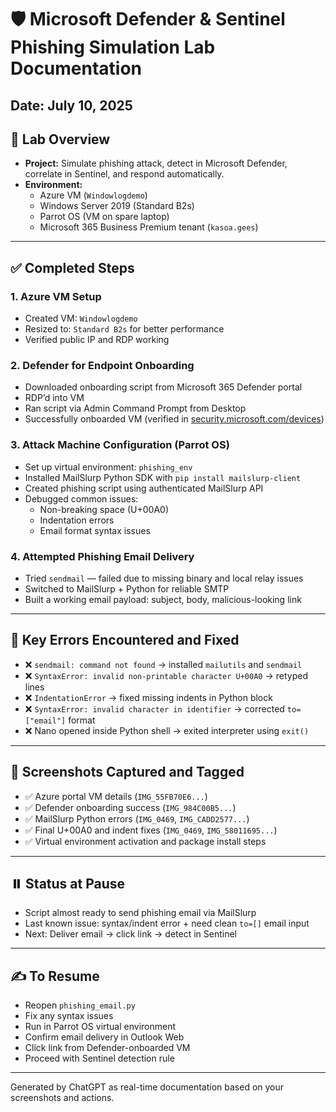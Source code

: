 # 🛡️ Microsoft Defender & Sentinel Phishing Simulation Lab Documentation
**Date:** July 10, 2025
---
## 🔧 Lab Overview
- **Project:** Simulate phishing attack, detect in Microsoft Defender, correlate in Sentinel, and respond automatically.
- **Environment:**
  - Azure VM (`Windowlogdemo`)
  - Windows Server 2019 (Standard B2s)
  - Parrot OS (VM on spare laptop)
  - Microsoft 365 Business Premium tenant (`kasoa.gees`)
---
## ✅ Completed Steps
### 1. Azure VM Setup
- Created VM: `Windowlogdemo`
- Resized to: `Standard B2s` for better performance
- Verified public IP and RDP working

### 2. Defender for Endpoint Onboarding
- Downloaded onboarding script from Microsoft 365 Defender portal
- RDP’d into VM
- Ran script via Admin Command Prompt from Desktop
- Successfully onboarded VM (verified in [security.microsoft.com/devices](https://security.microsoft.com/devices))

### 3. Attack Machine Configuration (Parrot OS)
- Set up virtual environment: `phishing_env`
- Installed MailSlurp Python SDK with `pip install mailslurp-client`
- Created phishing script using authenticated MailSlurp API
- Debugged common issues:
  - Non-breaking space (U+00A0)
  - Indentation errors
  - Email format syntax issues

### 4. Attempted Phishing Email Delivery
- Tried `sendmail` — failed due to missing binary and local relay issues
- Switched to MailSlurp + Python for reliable SMTP
- Built a working email payload: subject, body, malicious-looking link

---
## 🐞 Key Errors Encountered and Fixed
- ❌ `sendmail: command not found` → installed `mailutils` and `sendmail`
- ❌ `SyntaxError: invalid non-printable character U+00A0` → retyped lines
- ❌ `IndentationError` → fixed missing indents in Python block
- ❌ `SyntaxError: invalid character in identifier` → corrected `to=["email"]` format
- ❌ Nano opened inside Python shell → exited interpreter using `exit()`

---
## 📸 Screenshots Captured and Tagged
- ✅ Azure portal VM details (`IMG_55FB70E6...`)
- ✅ Defender onboarding success (`IMG_984C00B5...`)
- ✅ MailSlurp Python errors (`IMG_0469`, `IMG_CADD2577...`)
- ✅ Final U+00A0 and indent fixes (`IMG_0469`, `IMG_58011695...`)
- ✅ Virtual environment activation and package install steps

---
## ⏸️ Status at Pause
- Script almost ready to send phishing email via MailSlurp
- Last known issue: syntax/indent error + need clean `to=[]` email input
- Next: Deliver email → click link → detect in Sentinel

---
## ✍️ To Resume
- Reopen `phishing_email.py`
- Fix any syntax issues
- Run in Parrot OS virtual environment
- Confirm email delivery in Outlook Web
- Click link from Defender-onboarded VM
- Proceed with Sentinel detection rule
---
Generated by ChatGPT as real-time documentation based on your screenshots and actions.